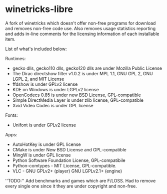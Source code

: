 winetricks-libre
================

A fork of winetricks which doesn't offer non-free programs for download and removes non-free code use. 
Also removes usage statistics reporting and adds in-line comments for the licensing information of each installable item.

List of what's included below:

Runtimes:
* gecko dlls, gecko110 dlls, gecko120 dlls are under Mozilla Public License
* The Dirac directshow filter v1.0.2 is under MPL 1.1, GNU GPL 2, GNU LGPL 2, and MIT License
* ffdshow is under GPLv2 license
* KDE on Windows is under LGPLv2 license
* OpenCodecs 0.85 is under new BSD License, GPL-compatible
* Simple DirectMedia Layer is under zlib license, GPL-compatible
* Xvid Video Codec is under GPL license

Fonts:
* Unifont is under GPLv2 license

Apps:
* AutoHotKey is under GPL license
* CMake is under New BSD License and GPL-compatible
* MingW is under GPL license
* Python Software Foundation License, GPL-compatibile
* Python-comtypes - MIT License, GPL-compatible.
* VLC - GNU GPLv2+ (player) GNU LGPLv2.1+ (engine)

''TODO:'' Add benchmarks and games which are F/LOSS. Had to remove every single one since it they are under copyright and non-free.
